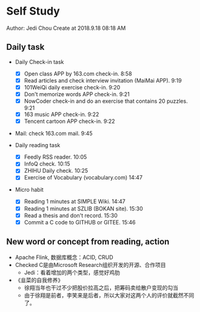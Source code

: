 # Self Study

Author: Jedi Chou
Create at 2018.9.18 08:18 AM

## Daily task

* Daily Check-in task
  -[x] Open class APP by 163.com check-in. 8:58
  -[x] Read articles and check interview invitation (MaiMai APP). 9:19
  -[x] 101WeiQi daily exercise check-in. 9:20
  -[x] Don't memorize words APP check-in. 9:21
  -[x] NowCoder check-in and do an exercise that contains 20 puzzles. 9:21
  -[x] 163 music APP check-in. 9:22
  -[x] Tencent cartoon APP check-in. 9:22
  
* Mail: check 163.com mail. 9:45
  
* Daily reading task
  -[x] Feedly RSS reader. 10:05
  -[x] InfoQ check. 10:15
  -[x] ZHIHU Daily check. 10:25
  -[x] Exercise of Vocabulary (vocabulary.com) 14:47
  
* Micro habit
  -[x] Reading 1 minutes at SIMPLE Wiki. 14:47
  -[x] Reading 1 minutes at SZLIB (BOKAN site). 15:30
  -[x] Read a thesis and don't record. 15:30
  -[x] Commit a C code to GITHUB or GITEE. 15:46

## New word or concept from reading, action

* Apache Flink, 数据库概念：ACID, CRUD
* Checked C是由Microsoft Research组织开发的开源、合作项目 
  - Jedi：看着增加的两个类型，感觉好鸡肋
* 《韭菜的自我修养》
  - 徐翔当年也干过不少把股价拉高之后，把筹码卖给散户变现的勾当
  - 由于徐翔是前者，李笑来是后者，所以大家对这两个人的评价就截然不同了。
